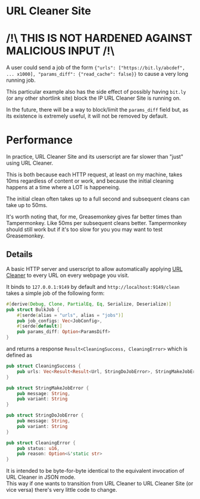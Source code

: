 # URL Cleaner Site

# /!\\ THIS IS NOT HARDENED AGAINST MALICIOUS INPUT /!\\

A user could send a job of the form `{"urls": ["https://bit.ly/abcdef", ... x1000], "params_diff": {"read_cache": false}}` to cause a very long running job.

This particular example also has the side effect of possibly having `bit.ly` (or any other shortlink site) block the IP URL Cleaner Site is running on.

In the future, there will be a way to block/limit the `params_diff` field but, as its existence is extremely useful, it will not be removed by default.

# Performance

In practice, URL Cleaner Site and its userscript are far slower than "just" using URL Cleaner.

This is both because each HTTP request, at least on my machine, takes 10ms regardless of content or work, and because the initial cleaning happens at a time where a LOT is happeneing.

The initial clean often takes up to a full second and subsequent cleans can take up to 50ms.

It's worth noting that, for me, Greasemonkey gives far better times than Tampermonkey. Like 50ms per subsequent cleans better. Tampermonkey should still work but if it's too slow for you you may want to test Greasemonkey.

## Details

A basic HTTP server and userscript to allow automatically applying [URL Cleaner](https://github.com/Scripter17/url-cleaner) to every URL on every webpage you visit.

It binds to `127.0.0.1:9149` by default and `http://localhost:9149/clean` takes a simple job of the following form:

```Rust
#[derive(Debug, Clone, PartialEq, Eq, Serialize, Deserialize)]
pub struct BulkJob {
    #[serde(alias = "urls", alias = "jobs")]
    pub job_configs: Vec<JobConfig>,
    #[serde(default)]
    pub params_diff: Option<ParamsDiff>
}
```

and returns a response `Result<CleaningSuccess, CleaningError>` which is defined as

```Rust
pub struct CleaningSuccess {
    pub urls: Vec<Result<Result<Url, StringDoJobError>, StringMakeJobError>>
}

pub struct StringMakeJobError {
    pub message: String,
    pub variant: String
}

pub struct StringDoJobError {
    pub message: String,
    pub variant: String
}

pub struct CleaningError {
    pub status: u16,
    pub reason: Option<&'static str>
}
```

It is intended to be byte-for-byte identical to the equivalent invocation of URL Cleaner in JSON mode.  
This way if one wants to transition from URL Cleaner to URL Cleaner Site (or vice versa) there's very little code to change.

